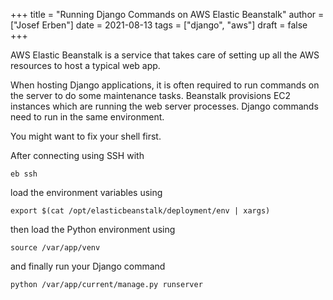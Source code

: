 +++
title = "Running Django Commands on AWS Elastic Beanstalk"
author = ["Josef Erben"]
date = 2021-08-13
tags = ["django", "aws"]
draft = false
+++

AWS Elastic Beanstalk is a service that takes care of setting up all the AWS resources to host a typical web app.

When hosting Django applications, it is often required to run commands on the server to do some maintenance tasks. Beanstalk provisions EC2 instances which are running the web server processes. Django commands need to run in the same environment.

You might want to fix your shell first.

After connecting using SSH with

```shell
eb ssh
```

load the environment variables using

```shell
export $(cat /opt/elasticbeanstalk/deployment/env | xargs)
```

then load the Python environment using

```shell
source /var/app/venv
```

and finally run your Django command

```shell
python /var/app/current/manage.py runserver
```
